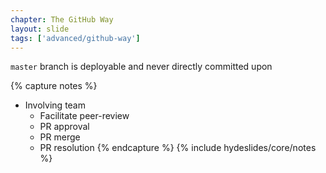 ```yaml
---
chapter: The GitHub Way
layout: slide
tags: ['advanced/github-way']
---
```


`master` branch is deployable
and never directly committed upon

{% capture notes %}
* Involving team
	* Facilitate peer-review
	* PR approval
	* PR merge
	* PR resolution
{% endcapture %}
{% include hydeslides/core/notes %}

	
